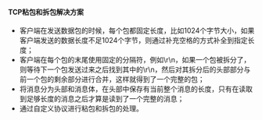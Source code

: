 #### TCP粘包和拆包解决方案

- 客户端在发送数据包的时候，每个包都固定长度，比如1024个字节大小，如果客户端发送的数据长度不足1024个字节，则通过补充空格的方式补全到指定长度；
- 客户端在每个包的末尾使用固定的分隔符，例如\r\n，如果一个包被拆分了，则等待下一个包发送过来之后找到其中的\r\n，然后对其拆分后的头部部分与前一个包的剩余部分进行合并，这样就得到了一个完整的包；
- 将消息分为头部和消息体，在头部中保存有当前整个消息的长度，只有在读取到足够长度的消息之后才算是读到了一个完整的消息；
- 通过自定义协议进行粘包和拆包的处理。